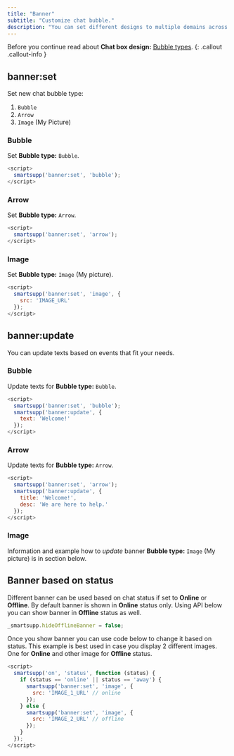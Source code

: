 ```yaml
---
title: "Banner"
subtitle: "Customize chat bubble."
description: "You can set different designs to multiple domains across your site."
---
```


Before you continue read about **Chat box design:** [Bubble types](/docs/examples/chat-box-design/#bubble-types).
{: .callout .callout-info }


## banner:set

Set new chat bubble type:

1. `Bubble`
2. `Arrow`
3. `Image` (My Picture)

### Bubble

Set **Bubble type:** `Bubble`.

```js
<script>
  smartsupp('banner:set', 'bubble');
</script>
```

### Arrow

Set **Bubble type:** `Arrow`.

```js
<script>
  smartsupp('banner:set', 'arrow');
</script>
```

### Image

Set **Bubble type:** `Image` (My picture).

```js
<script>
  smartsupp('banner:set', 'image', {
    src: 'IMAGE_URL'
  });
</script>
```

## banner:update

You can update texts based on events that fit your needs.

### Bubble

Update texts for **Bubble type:** `Bubble`.

```js
<script>
  smartsupp('banner:set', 'bubble');
  smartsupp('banner:update', {
    text: 'Welcome!'
  });
</script>
```

### Arrow

Update texts for **Bubble type:** `Arrow`.

```js
<script>
  smartsupp('banner:set', 'arrow');
  smartsupp('banner:update', {
    title: 'Welcome!',
    desc: 'We are here to help.'
  });
</script>
```

### Image

Information and example how to *update* banner **Bubble type:** `Image` (My picture) is in section below.

## Banner based on status

Different banner can be used based on chat status if set to **Online** or **Offline**. By default banner is shown in **Online** status only. Using API below you can show banner in **Offline** status as well.

```js
_smartsupp.hideOfflineBanner = false;
```

Once you show banner you can use code below to change it based on status. This example is best used in case you display 2 different images. One for **Online** and other image for **Offline** status.

```js
<script>
  smartsupp('on', 'status', function (status) {
    if (status == 'online' || status == 'away') {
      smartsupp('banner:set', 'image', {
        src: 'IMAGE_1_URL' // online
      });
    } else {
      smartsupp('banner:set', 'image', {
        src: 'IMAGE_2_URL' // offline
      });
    }
  });
</script>
```